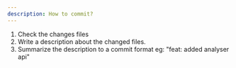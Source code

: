 ```yaml
---
description: How to commit?
---
```


1. Check the changes files
2. Write a description about the changed files.
3. Summarize the description to a commit format eg: "feat: added analyser api"